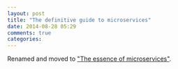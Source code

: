 ```yaml
---
layout: post
title: "The definitive guide to microservices"
date: 2014-08-28 05:29
comments: true
categories: 
---
```

Renamed and moved to ["The essence of microservices"](http://tojans.me/blog/2014/08/28/the-essence-of-microservices/).